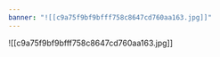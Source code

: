 ```yaml
---
banner: "![[c9a75f9bf9bfff758c8647cd760aa163.jpg]]"
---
```

![[c9a75f9bf9bfff758c8647cd760aa163.jpg]]